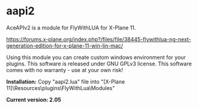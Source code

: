 # aapi2
AceAPIv2 is a module for FlyWithLUA for X-Plane 11.

https://forums.x-plane.org/index.php?/files/file/38445-flywithlua-ng-next-generation-edition-for-x-plane-11-win-lin-mac/

Using this module you can create custom windows environment for your plugins.
This software is released under GNU GPLv3 license.
This software comes with no warranty - use at your own risk!

**Installation:**
Copy "aapi2.lua" file into "[X-Plane 11]\Resources\plugins\FlyWithLua\Modules\"

**Current version: 2.05** 
